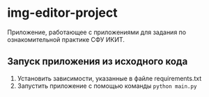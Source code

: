 # img-editor-project
Приложение, работающее с приложениями для задания по ознакомительной практике СФУ ИКИТ.

## Запуск приложения из исходного кода
1. Установить зависимости, указанные в файле requirements.txt
2. Запустить приложение с помощью команды `python main.py`